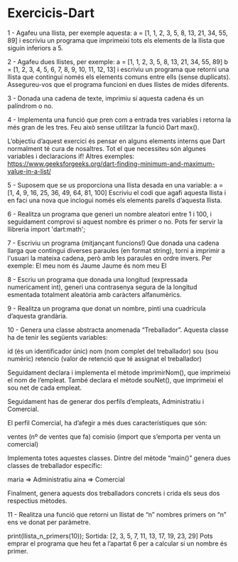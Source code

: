 # Exercicis-Dart

1 - Agafeu una llista, per exemple aquesta: a = [1, 1, 2, 3, 5, 8, 13, 21, 34, 55, 89] i escriviu un programa que imprimeixi tots els elements de la llista que siguin inferiors a 5.


2 - Agafeu dues llistes, per exemple:
a = [1, 1, 2, 3, 5, 8, 13, 21, 34, 55, 89]
b = [1, 2, 3, 4, 5, 6, 7, 8, 9, 10, 11, 12, 13]
i escriviu un programa que retorni una llista que contingui només els elements comuns entre ells (sense duplicats).
Assegureu-vos que el programa funcioni en dues llistes de mides diferents.


3 - Donada una cadena de texte, imprimiu si aquesta cadena és un palíndrom o no.

4 - Implementa una funció que pren com a entrada tres variables i retorna la més gran de les tres. Feu això sense utilitzar la funció Dart max().

L’objectiu d’aquest exercici és pensar en alguns elements interns que Dart normalment té cura de nosaltres. 
Tot el que necessiteu són algunes variables i declaracions if!
Altres exemples: https://www.geeksforgeeks.org/dart-finding-minimum-and-maximum-value-in-a-list/

5 - Suposem que se us proporciona una llista desada en una variable: a = [1, 4, 9, 16, 25, 36, 49, 64, 81, 100]
Escriviu el codi que agafi aquesta llista i en faci una nova que inclogui només els elements parells d’aquesta llista.

6 - Realitza un programa que generi un nombre aleatori entre 1 i 100, i seguidament comprovi si aquest nombre és primer o no. Pots fer servir la llibreria import 'dart:math';

7 - Escriviu un programa (mitjançant funcions!) Que donada una cadena llarga que contingui diverses paraules (en format string), torni a imprimir a l'usuari la mateixa cadena, però amb les paraules en ordre invers. Per exemple:
	El meu nom és Jaume
	Jaume és nom meu El
 
8 - Escriu un programa que donada una longitud (expressada numericament int), generi una contrasenya segura de la longitud esmentada totalment aleatòria amb caràcters alfanumèrics.

9 - Realitza un programa que donat un nombre, pinti una cuadrícula d’aquesta grandària.



10 - Genera una classe abstracta anomenada “Treballador”. Aquesta classe ha de tenir les següents variables:

id		(és un identificador únic)
nom		(nom complet del treballador)
sou		(sou numèric)
retencio 	(valor de retenció que té assignat el treballador)

Seguidament declara i implementa el mètode imprimirNom(), que imprimeixi el nom de l’empleat.
També declara el mètode souNet(), que imprimeixi el sou net de cada empleat.

Seguidament has de generar dos perfils d’empleats, Administratiu i Comercial.

El perfil Comercial, ha d’afegir a més dues característiques que són:


ventes	(nº de ventes que fa)
comisio	(import que s’emporta per venta un comercial)

Implementa totes aquestes classes. Dintre del mètode “main()” genera dues classes de treballador específic:

maria	=>	Administratiu
aina		=>	Comercial 

Finalment, genera aquests dos treballadors concrets i crida els seus dos respectius mètodes.

11 - Realitza una funció que retorni un llistat de “n” nombres primers on “n” ens ve donat per paràmetre.

print(llista_n_primers(10));
Sortida: [2, 3, 5, 7, 11, 13, 17, 19, 23, 29]
Pots emprar el programa que heu fet a l’apartat 6 per a calcular si un nombre és primer.


